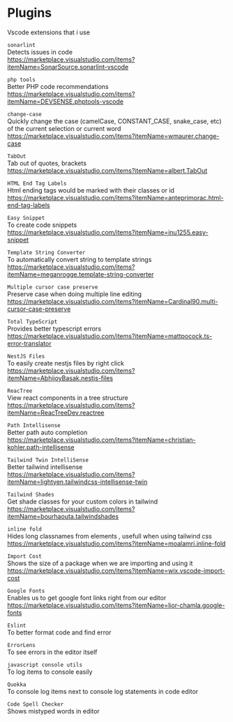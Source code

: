 # Plugins
Vscode extensions that i use

```sonarlint``` \
Detects issues in code <br/>
https://marketplace.visualstudio.com/items?itemName=SonarSource.sonarlint-vscode

```php tools``` \
Better PHP code recommendations<br/>
https://marketplace.visualstudio.com/items?itemName=DEVSENSE.phptools-vscode

```change-case``` \
Quickly change the case (camelCase, CONSTANT_CASE, snake_case, etc) of the current selection or current word<br/>
https://marketplace.visualstudio.com/items?itemName=wmaurer.change-case

```TabOut``` \
Tab out of quotes, brackets<br/>
https://marketplace.visualstudio.com/items?itemName=albert.TabOut

```HTML End Tag Labels``` \
Html ending tags would be marked with their classes or id<br/>
https://marketplace.visualstudio.com/items?itemName=anteprimorac.html-end-tag-labels

```Easy Snippet``` \
To create code snippets<br/>
https://marketplace.visualstudio.com/items?itemName=inu1255.easy-snippet

```Template String Converter``` \
To automatically convert string to template strings<br/>
https://marketplace.visualstudio.com/items?itemName=meganrogge.template-string-converter

```Multiple cursor case preserve``` \
Preserve case when doing multiple line editing<br/>
https://marketplace.visualstudio.com/items?itemName=Cardinal90.multi-cursor-case-preserve

```Total TypeScript``` \
Provides better typescript errors<br/>
https://marketplace.visualstudio.com/items?itemName=mattpocock.ts-error-translator

```NestJS Files``` \
 To easily create nestjs files by right click<br/>
https://marketplace.visualstudio.com/items?itemName=AbhijoyBasak.nestjs-files

```ReacTree``` \
 View react components in a tree structure<br/>
https://marketplace.visualstudio.com/items?itemName=ReacTreeDev.reactree

```Path Intellisense``` \
 Better path auto completion<br/>
https://marketplace.visualstudio.com/items?itemName=christian-kohler.path-intellisense

```Tailwind Twin IntelliSense``` \
 Better tailwind intellisense<br/>
https://marketplace.visualstudio.com/items?itemName=lightyen.tailwindcss-intellisense-twin

```Tailwind Shades``` \
 Get shade classes for your custom colors in tailwind<br/>
https://marketplace.visualstudio.com/items?itemName=bourhaouta.tailwindshades

```inline fold``` \
 Hides long classnames from elements , usefull when using tailwind css<br/>
https://marketplace.visualstudio.com/items?itemName=moalamri.inline-fold

```Import Cost``` \
 Shows the size of a package when we are importing and using it<br/>
https://marketplace.visualstudio.com/items?itemName=wix.vscode-import-cost

```Google Fonts``` \
 Enables us to get google font links right from our editor<br/>
https://marketplace.visualstudio.com/items?itemName=lior-chamla.google-fonts

```Eslint``` \
 To better format code and find error
 
```ErrorLens``` \
  To see errors in the editor itself

```javascript console utils``` \
  To log items to console easily

```Quokka``` \
  To console log items next to console log statements in code editor

```Code Spell Checker ``` \
  Shows mistyped words in editor
